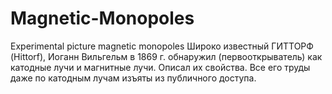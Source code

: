 # Magnetic-Monopoles
Experimental picture magnetic monopoles
Широко известный ГИТТОРФ (Hittorf), Иоганн Вильгельм в 1869 г. 
обнаружил (первооткрыватель) как катодные лучи и магнитные лучи. Описал их свойства. Все его
труды даже по катодным лучам изъяты из публичного доступа. 
